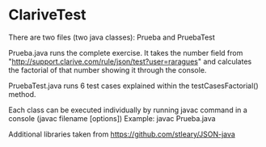 # ClariveTest

There are two files (two java classes): Prueba and PruebaTest

Prueba.java runs the complete exercise. It takes the number field from "http://support.clarive.com/rule/json/test?user=raragues" and calculates the factorial of that number showing it through the console. 

PruebaTest.java runs 6 test cases explained within the testCasesFactorial() method. 

Each class can be executed individually by running javac command in a console 
(javac filename [options])
Example: javac Prueba.java

Additional libraries taken from https://github.com/stleary/JSON-java
